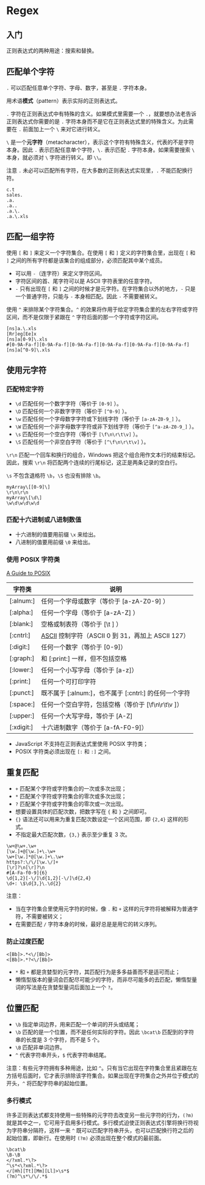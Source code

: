 # Regex

## 入门

正则表达式的两种用途：搜索和替换。

## 匹配单个字符

`.` 可以匹配任意单个字符、字母、数字，甚至是 `.` 字符本身。

用术语**模式**（pattern）表示实际的正则表达式。

`.` 字符在正则表达式中有特殊的含义。如果模式里需要一个 `.`，就要想办法老告诉正则表达式你需要的是 `.` 字符本身而不是它在正则表达式里的特殊含义。为此需要在 `.` 前面加上一个 `\` 来对它进行转义。

`\` 是一个**元字符**（metacharacter），表示这个字符有特殊含义，代表的不是字符本身。因此 `.` 表示匹配任意单个字符，`\.` 表示匹配 `.` 字符本身。如果需要搜索 `\` 本身，就必须对 `\` 字符进行转义。即 `\\`。

注意 `.` 未必可以匹配所有字符，在大多数的正则表达式实现里，`.` 不能匹配换行符。

```regex
c.t
sales.
.a.
.a..
.a.\.
.a.\.xls
```

## 匹配一组字符

使用 `[` 和 `]` 来定义一个字符集合。在使用 `[` 和 `]` 定义的字符集合里，出现在 `[` 和 `]` 之间的所有字符都是该集合的组成部分，必须匹配其中某个成员。

- 可以用 `-`（连字符）来定义字符区间。
- 字符区间的首、尾字符可以是 ASCII 字符表里的任意字符。
- `-` 只有出现在 `[` 和 `]` 之间的时候才是元字符。在字符集合以外的地方，`-` 只是一个普通字符，只能与 `-` 本身相匹配。因此 `-` 不需要被转义。

使用 `^` 来排除某个字符集合。`^` 的效果将作用于给定字符集合里的左右字符或字符区间，而不是仅限于紧跟在 `^` 字符后面的那一个字符或字符区间。

```regex
[ns]a.\.xls
[Rr]eg[Ee]x
[ns]a[0-9]\.xls
#[0-9A-Fa-f][0-9A-Fa-f][0-9A-Fa-f][0-9A-Fa-f][0-9A-Fa-f][0-9A-Fa-f]
[ns]a[^0-9]\.xls
```

## 使用元字符

### 匹配特定字符

- `\d` 匹配任何一个数字字符（等价于 `[0-9]` ）。
- `\D` 匹配任何一个非数字字符（等价于 `[^0-9]` ）。
- `\w` 匹配任何一个字母数字字符或下划线字符（等价于 `[a-zA-Z0-9_]` ）。
- `\W` 匹配任何一个非字母数字字符或非下划线字符（等价于 `[^a-zA-Z0-9_]` ）。
- `\s` 匹配任何一个空白字符（等价于 `[\f\n\r\t\v]` ）。
- `\S` 匹配任何一个非空白字符（等价于 `[^\f\n\r\t\v]` ）。

`\r\n` 匹配一个回车和换行的组合，Windows 把这个组合用作文本行的结束标记。因此，搜索 `\r\n` 将匹配两个连续的行尾标记，这正是两条记录的空白行。

`\s` 不包含退格符 `\b`，`\S` 也没有排除 `\b`。

```regex
myArray\[[0-9]\]
\r\n\r\n
myArray\[\d\]
\w\d\w\d\w\d
```

### 匹配十六进制或八进制数值

- 十六进制的值要用前缀 `\x` 来给出。
- 八进制的值要用前缀 `\0` 来给出。

### 使用 POSIX 字符类

[A Guide to POSIX](https://www.baeldung.com/linux/posix)

| 字符类 | 说明 |
| ------ | ------ |
| [:alnum:] | 任何一个字母或数字（等价于 [a-zA-Z0-9] ） |
| [:alpha:] | 任何一个字母（等价于 [a-zA-Z] ） |
| [:blank:] | 空格或制表符（等价于 [\t ] ） |
| [:cntrl:] | [ASCII](https://en.wikipedia.org/wiki/ASCII) 控制字符（ASCII 0 到 31，再加上 ASCII 127） |
| [:digit:] | 任何一个数字（等价于 [0-9]） |
| [:graph:] | 和 [:print:] 一样，但不包括空格 |
| [:lower:] | 任何一个小写字母（等价于 [a-z]） |
| [:print:] | 任何一个可打印字符 |
| [:punct:] | 既不属于 [:alnum:]，也不属于 [:cntrl:] 的任何一个字符 |
| [:space:] | 任何一个空白字符，包括空格（等价于 [\f\n\r\t\v ]） |
| [:upper:] | 任何一个大写字母，等价于 [A-Z] |
| [:xdigit:] | 十六进制数字（等价于 [a-fA-F0-9]） |

- JavaScript 不支持在正则表达式里使用 POSIX 字符类；
- POSIX 字符类必须出现在 `[:` 和 `:]` 之间。

## 重复匹配

- `+` 匹配某个字符或字符集合的一次或多次出现；
- `*` 匹配某个字符或字符集合的零次或多次出现；
- `?` 匹配某个字符或字符集合的零次或一次出现。
- 想要设置具体的匹配次数，把数字写在 `{` 和 `}` 之间即可。
- `{}` 语法还可以用来为重复匹配次数设定一个区间范围，即 `{2,4}` 这样的形式。
- 不指定最大匹配次数，`{3,}` 表示至少重复 3 次。

```regex
\w+@\w+.\w+
[\w.]+@[\w.]+\.\w+
\w+[\w.]*@[\w.]+\.\w+
https?:\/\/[\w.\/]+
[\r]?\n[\r]?\n
#[A-Fa-f0-9]{6}
\d{1,2}[-\/]\d{1,2}[-\/]\d{2,4}
\d+: \$\d{3,}\.\d{2}
```

注意：

- 当在字符集合里使用元字符的时候，像 `.` 和 `+` 这样的元字符将被解释为普通字符，不需要被转义；
- 在需要匹配 `/` 字符本身的时候，最好总是是用它的转义序列。

### 防止过度匹配

```regex
<[Bb]>.*<\/[Bb]>
<[Bb]>.*?<\/[Bb]>
```

- `*` 和 `+` 都是贪婪型的元字符，其匹配行为是多多益善而不是适可而止；
- 懒惰型版本的量词会匹配尽可能少的字符，而非尽可能多的去匹配，懒惰型量词的写法是在贪婪型量词后面加上一个 `?`。

## 位置匹配

- `\b` 指定单词边界，用来匹配一个单词的开头或结尾；
- `\b` 匹配的是一个位置，而不是任何实际的字符。因此 `\bcat\b` 匹配到的字符串的长度是 3 个字符，而不是 5 个。
- `\B` 匹配非单词边界。
- `^` 代表字符串开头，`$` 代表字符串结尾。

注意：有些元字符拥有多种用途，比如 `^`。只有当它出现在字符集合里且紧跟在左方括号后面时，它才表示排除该字符集合。如果出现在字符集合之外并位于模式的开头，`^` 将匹配字符串的起始位置。

### 多行模式

许多正则表达式都支持使用一些特殊的元字符去改变另一些元字符的行为，`(?m)` 就是其中之一，它可用于启用多行模式。多行模式迫使正则表达式引擎将换行符视为字符串分隔符，这样一来 `^` 既可以匹配字符串开头，也可以匹配换行符之后的起始位置，即新行。在使用时 `(?m)` 必须出现在整个模式的最前面。

```regex
\bcat\b
\B-\B
</?xml.*\?>
^\s*<\?xml.*\?>
</[Hh][Tt][Mm][Ll]>\s*$
(?m)^\s*\/\/.*$
```
